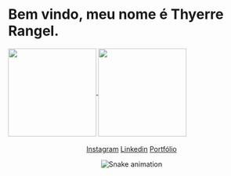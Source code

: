 <h1> Bem vindo, meu nome é Thyerre Rangel. </h1>

<div>
  <a href="https://github.com/thyerre">
  <img height="180em" align="center" src="https://github-readme-stats.vercel.app/api?username=thyerre&show_icons=true&theme=jolly&include_all_commits=true&count_private=true"/>
  <img height="180em" align="center" src="https://github-readme-stats.vercel.app/api/top-langs/?username=thyerre&&layout=compact&hide=shell&theme=jolly"/>
</div>
 <br>
<div  align="center"> 
  <a href="https://www.instagram.com/thyerre.rangel/" target="_blank">Instagram</a>
  <a href="https://www.linkedin.com/in/thyerre-rangel-m-da-silva-3118a412b/" target="_blank">Linkedin</a> 
  <a href="https://thyerre.github.io" target="_blank">Portfólio</a> 
  
  ![Snake animation](https://github.com/thyerre/thyerre/blob/output/github-contribution-grid-snake.svg)
 
</div>
 
